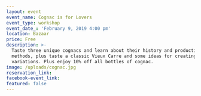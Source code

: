 ```yaml
---
layout: event
event_name: Cognac is for Lovers
event_type: workshop
event_date_: 'February 9, 2019 4:00 pm'
location: Bazaar
price: Free
description: >-
  Taste three unique cognacs and learn about their history and production
  methods, plus taste a classic Vieux Carre and some ideas for creating seasonal
  variations. Plus enjoy 10% off all bottles of cognac.
image: /uploads/cognac.jpg
reservation_link:
facebook-event_link:
featured: false
---
```



